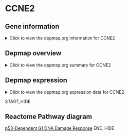 <h1>CCNE2</h1>

<h2>Gene information</h2>
<details>
  <summary>Click to view the depmap.org information for CCNE2</summary>
  <iframe src="https://depmap.org/portal/gene/CCNE2?tab=about" style="border:none;width:100%;height:800px"></iframe>
</details>

<h2>Depmap overview</h2>
<details>
  <summary>Click to view the depmap.org summary for CCNE2</summary>
  <iframe src="https://depmap.org/portal/gene/CCNE2?tab=overview" style="border:none;width:100%;height:800px"></iframe>
</details>

<h2>Depmap expression</h2>
<details>
  <summary>Click to view the depmap.org expression data for CCNE2</summary>
  <iframe src="https://depmap.org/portal/gene/CCNE2?tab=characterization" style="border:none;width:100%;height:800px"></iframe>
</details>


START_HIDE
<h2>Reactome Pathway diagram</h2>
<a href="https://reactome.org/PathwayBrowser/#/R-HSA-69563">p53-Dependent G1 DNA Damage Response</a>
END_HIDE


